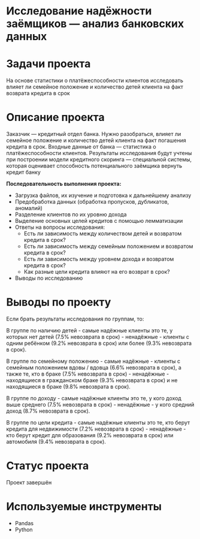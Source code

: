 # Исследование надёжности заёмщиков — анализ банковских данных
# Задачи проекта
На основе статистики о платёжеспособности клиентов исследовать влияет ли семейное положение и количество детей клиента на факт возврата кредита в срок
# Описание проекта
Заказчик — кредитный отдел банка. Нужно разобраться, влияет ли семейное положение и количество детей клиента на факт погашения кредита в срок. Входные данные от банка — статистика о платёжеспособности клиентов.
Результаты исследования будут учтены при построении модели кредитного скоринга — специальной системы, которая оценивает способность потенциального заёмщика вернуть кредит банку

**Последовательность выполнения проекта:**

- Загрузка файлов, их изучение и подготовка к дальнейшему анализу
- Предобработка данных (обработка пропусков, дубликатов, аномалий)
- Разделение клиентов по их уровню дохода
- Выделение основных целей кредитов с помощью лемматизации
- Ответы на вопросы исследования:
    -  Есть ли зависимость между количеством детей и возвратом кредита в срок?
    -  Есть ли зависимость между семейным положением и возвратом кредита в срок?
    -  Есть ли зависимость между уровнем дохода и возвратом кредита в срок?
    -  Как разные цели кредита влияют на его возврат в срок?
- Выводы по исследованию

# Выводы по проекту
Если брать результаты исследования по группам, то:

В группе по наличию детей
    - самые надёжные клиенты это те, у которых нет детей (7.5% невозврата в срок)
    - ненадёжные - клиенты с одним ребёнком (9.2% невозврата в срок) или более (9.3% невозврата в срок).

В группе по семейному положению 
    - самые надёжные - клиенты с семейным положением вдовы / вдовца (6.6% невозврата в срок), а также те, кто в браке (7.5% невозврата в срок)
    - ненадёжные - находящиеся в гражданском браке (9.3% невозврата в срок) и не находящиеся в браке (9.8% невозврата в срок).

В группе по доходу 
    - самые надёжные клиенты это те, у кого доход выше среднего (7.5% невозврата в срок)
    - ненадёжные - у кого средний доход (8.7% невозврата в срок).

В группе по цели кредита 
    - самые надёжные клиенты это те, кто берут кредита для недвижимости (7.2% невозврата в срок)
    - ненадёжные - кто берут кредит для образования (9.2% невозврата в срок) или автомобиля (9.4% невозврата в срок).

# Статус проекта
Проект завершён
# Используемые инструменты
- Pandas
- Python

